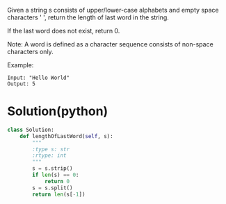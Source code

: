 Given a string s consists of upper/lower-case alphabets and empty space characters ' ', return the length of last word in the string.

If the last word does not exist, return 0.

Note: A word is defined as a character sequence consists of non-space characters only.

Example:
```
Input: "Hello World"
Output: 5
```
# Solution(python)
```python
class Solution:
    def lengthOfLastWord(self, s):
        """
        :type s: str
        :rtype: int
        """
        s = s.strip()
        if len(s) == 0:
            return 0
        s = s.split()
        return len(s[-1])
```
